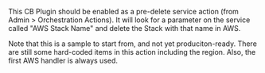 This CB Plugin should be enabled as a pre-delete service action (from Admin >
Orchestration Actions). It will look for a parameter on the service called "AWS
Stack Name" and delete the Stack with that name in AWS.

Note that this is a sample to start from, and not yet produciton-ready. There
are still some hard-coded items in this action including the region. Also, the
first AWS handler is always used.
